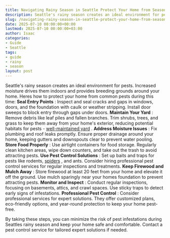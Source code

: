 ```yaml
---
title: Navigating Rainy Season in Seattle Protect Your Home from Seasonal Pests
description: Seattle's rainy season creates an ideal environment for pests. Increased moisture drives them indoors and provides breeding grounds around your home.
slug: /navigating-rainy-season-in-seattle-protect-your-home-from-seasonal-pests/
date: 2025-07-10 00:00:00+00:00
lastmod: 2025-07-10 00:00:00+03:00
author: Isaac
categories:
- Guide
- Seattle
tags:
- guide
- rainy
- season
layout: post
---
```

Seattle's rainy season creates an ideal environment for pests. Increased moisture drives them indoors and provides breeding grounds around your home. Heres how to protect your home from common pests during this time:
**Seal Entry Points**
: Inspect and seal cracks and gaps in windows, doors, and the foundation with caulk or weather stripping. Install door sweeps to block entry through gaps under doors.
**Maintain Your Yard**
: Remove debris like leaf piles and fallen branches. Trim shrubs, trees, and grass to keep them away from your home's exterior, reducing potential habitats for pests -
[well-maintained yard](https://pestpolicy.com/best-flea-spray-for-yard/)
.
**Address Moisture Issues**
: Fix plumbing and roof leaks promptly. Ensure proper drainage around your home, keeping gutters and downspouts clear to prevent water pooling.
**Store Food Properly**
: Use airtight containers for food storage. Regularly clean kitchen areas, wipe down counters, and take out the trash to avoid attracting pests.
**Use Pest Control Solutions**
: Set up baits and traps for pests like rodents,
[spiders](https://pestpolicy.com/how-to-get-rid-of-spiders/)
, and ants. Consider hiring professional pest control services for regular inspections and treatments.
**Keep Firewood and Mulch Away**
: Store firewood at least 20 feet from your home and elevate it off the ground. Use mulch sparingly near your homes foundation to prevent attracting pests.
**Monitor and Inspect**
: Conduct regular inspections, focusing on basements, attics, and crawl spaces. Use sticky traps to detect early signs of infestations.
**Professional Pest Control**
: Consider professional services for expert solutions. They offer customized plans, eco-friendly options, and year-round protection to keep your home pest-free.

By taking these steps, you can minimize the risk of pest infestations during Seattles rainy season and keep your home safe and comfortable. Contact a pest control service for tailored expert solutions if needed.